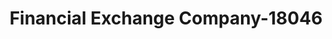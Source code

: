 ---
f_zip-code: 44601
f_state-code: OH
title: Financial Exchange Company-18046
f_phone: 330-821-1280
f_city-only: Alliance
f_address: 104 E State Street Alliance
f_location-unique-id: '18046'
slug: financial-exchange-company-18046
updated-on: '2024-05-30T13:46:58.046Z'
created-on: '2024-05-30T13:36:59.803Z'
published-on: '2024-05-30T13:54:32.469Z'
f_city-state: cms/city/alliance-oh.md
f_company: cms/company/financial-exchange-company.md
f_state: cms/state/ohio.md
layout: '[payday-loan].html'
tags: payday-loan
---
